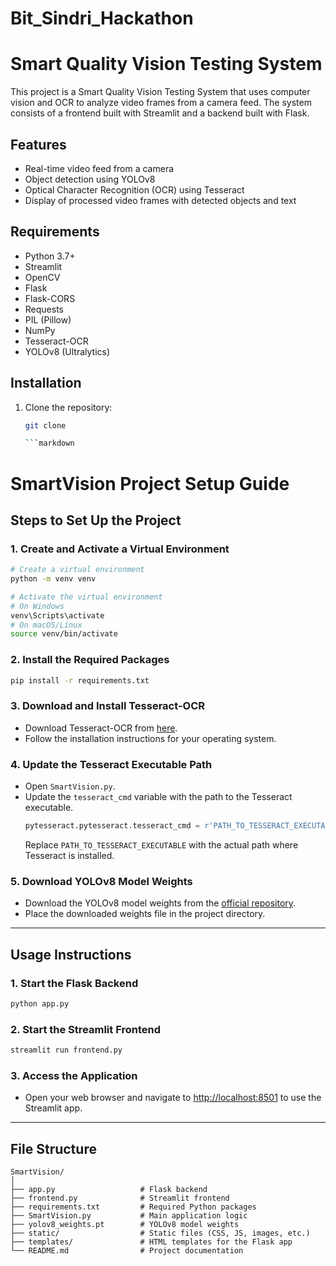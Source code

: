 # Bit_Sindri_Hackathon
# Smart Quality Vision Testing System

This project is a Smart Quality Vision Testing System that uses computer vision and OCR to analyze video frames from a camera feed. The system consists of a frontend built with Streamlit and a backend built with Flask.

## Features

- Real-time video feed from a camera
- Object detection using YOLOv8
- Optical Character Recognition (OCR) using Tesseract
- Display of processed video frames with detected objects and text

## Requirements

- Python 3.7+
- Streamlit
- OpenCV
- Flask
- Flask-CORS
- Requests
- PIL (Pillow)
- NumPy
- Tesseract-OCR
- YOLOv8 (Ultralytics)

## Installation

1. Clone the repository:

   ```sh
   git clone 

   ```markdown
# SmartVision Project Setup Guide

## Steps to Set Up the Project

### 1. Create and Activate a Virtual Environment
```bash
# Create a virtual environment
python -m venv venv

# Activate the virtual environment
# On Windows
venv\Scripts\activate
# On macOS/Linux
source venv/bin/activate
```

### 2. Install the Required Packages
```bash
pip install -r requirements.txt
```

### 3. Download and Install Tesseract-OCR
- Download Tesseract-OCR from [here](https://github.com/tesseract-ocr/tesseract).
- Follow the installation instructions for your operating system.

### 4. Update the Tesseract Executable Path
- Open `SmartVision.py`.
- Update the `tesseract_cmd` variable with the path to the Tesseract executable.
  ```python
  pytesseract.pytesseract.tesseract_cmd = r'PATH_TO_TESSERACT_EXECUTABLE'
  ```
  Replace `PATH_TO_TESSERACT_EXECUTABLE` with the actual path where Tesseract is installed.

### 5. Download YOLOv8 Model Weights
- Download the YOLOv8 model weights from the [official repository](https://github.com/ultralytics/ultralytics).
- Place the downloaded weights file in the project directory.

---

## Usage Instructions

### 1. Start the Flask Backend
```bash
python app.py
```

### 2. Start the Streamlit Frontend
```bash
streamlit run frontend.py
```

### 3. Access the Application
- Open your web browser and navigate to [http://localhost:8501](http://localhost:8501) to use the Streamlit app.

---

## File Structure
```
SmartVision/
│
├── app.py                   # Flask backend
├── frontend.py              # Streamlit frontend
├── requirements.txt         # Required Python packages
├── SmartVision.py           # Main application logic
├── yolov8_weights.pt        # YOLOv8 model weights
├── static/                  # Static files (CSS, JS, images, etc.)
├── templates/               # HTML templates for the Flask app
└── README.md                # Project documentation
```
```